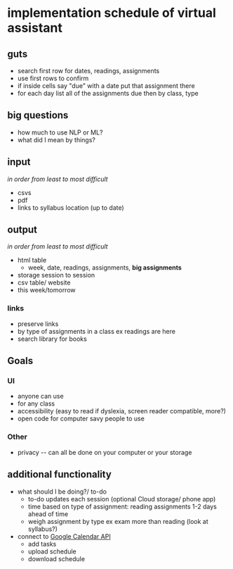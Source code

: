 # implementation schedule of virtual assistant

## guts
- search first row for dates, readings, assignments
- use first rows to confirm
- if inside cells say "due" with a date put that assignment there
- for each day list all of the assignments due then by class, type

## big questions
- how much to use NLP or ML?
- what did I mean by things?

## input
*in order from least to most difficult*
- csvs
- pdf
- links to syllabus location (up to date)

## output
*in order from least to most difficult*
- html table
    - week, date, readings, assignments, **big assignments**
- storage session to session
- csv table/ website
- this week/tomorrow

### links
- preserve links
- by type of assignments in a class ex readings are here 
- search library for books

## Goals

### UI
- anyone can use
- for any class
- accessibility (easy to read if dyslexia, screen reader compatible, more?)
- open code for computer savy people to use

### Other
- privacy -- can all be done on your computer or your storage

## additional functionality
- what should I be doing?/ to-do
    - to-do updates each session (optional Cloud storage/ phone app)
    - time based on type of assignment: reading assignments 1-2 days ahead of time
    - weigh assignment by type ex exam more than reading (look at syllabus?)
- connect to [Google Calendar API](https://developers.google.com/calendar/api)
    - add tasks
    - upload schedule
    - download schedule